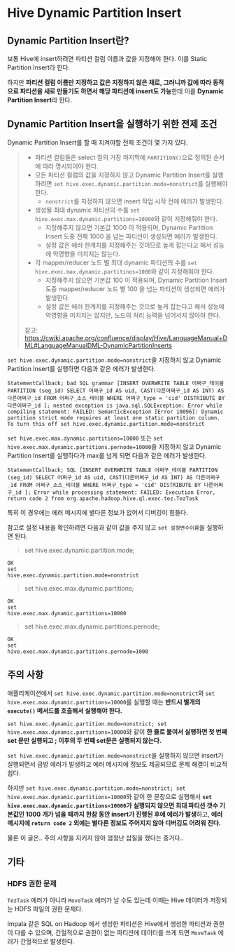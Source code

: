 # Hive Dynamic Partition Insert

## Dynamic Partition Insert란?

보통 Hive에 insert하려면 파티션 컬럼 이름과 값을 지정해야 한다. 이를 Static Partition Insert라 한다.

하지만 **파티션 컬럼 이름만 지정하고 값은 지정하지 않은 채로, 그러니까 값에 따라 동적으로 파티션을 새로 만들기도 하면서 해당 파티션에 insert도 가능**한데 이를 **Dynamic Partition Insert**라 한다.

## Dynamic Partition Insert을 실행하기 위한 전제 조건

Dynamic Partition Insert를 할 때 지켜야할 전제 조건이 몇 가지 있다.

>- 파티션 컬럼들은 select 절의 가장 마지막에 `PARTITION()`으로 정의된 순서에 따라 명시되어야 한다.
>- 모든 파티션 컬럼의 값을 지정하지 않고 Dynamic Partition Insert를 실행하려면 `set hive.exec.dynamic.partition.mode=nonstrict`를 실행해야 한다.
>    - `nonstrict`를 지정하지 않으면 insert 작업 시작 전에 에러가 발생한다.
>- 생성될 최대 dynamic 파티션의 수를 `set hive.exec.max.dynamic.partitions=10000`와 같이 지정해줘야 한다.
>    - 지정해주지 않으면 기본값 1000 이 적용되며, Dynamic Partition Insert 도중 전체 1000 을 넘는 파티션이 생성되면 에러가 발생한다.
>    - 설정 값은 에러 한계치를 지정해주는 것이므로 높게 잡는다고 해서 성능에 악영향을 미치지는 않는다.
>- 각 mapper/reducer 노드 별 최대 dynamic 파티션의 수를 `set hive.exec.max.dynamic.partitinos=1000`와 같이 지정해줘야 한다.
>    - 지정해주지 않으면 기본값 100 이 적용되며, Dynamic Partition Insert 도중 mapper/reducer 노드 별 100 을 넘는 파티션이 생성되면 에러가 발생한다.
>    - 설정 값은 에러 한계치를 지정해주는 것으로 높게 잡는다고 해서 성능에 악영향을 미치지는 않지만, 노드의 처리 능력을 넘어서지 않아야 한다.
>
>참고: https://cwiki.apache.org/confluence/display/Hive/LanguageManual+DML#LanguageManualDML-DynamicPartitionInserts

`set hive.exec.dynamic.partition.mode=nonstrict`을 지정하지 않고 Dynamic Partition Insert를 실행하면 다음과 같은 에러가 발생한다.

```
StatementCallback; bad SQL grammar [INSERT OVERWRITE TABLE 어쩌구_테이블 PARTITION (seg_id) SELECT 어쩌구_id AS uid, CAST(다른어쩌구_id AS INT) AS 다른어쩌구_id FROM 어쩌구_소스_테이블 WHERE 어쩌구_type = 'cid' DISTRIBUTE BY 다른어쩌구_id ]; nested exception is java.sql.SQLException: Error while compiling statement: FAILED: SemanticException [Error 10096]: Dynamic partition strict mode requires at least one static partition column. To turn this off set hive.exec.dynamic.partition.mode=nonstrict
```

`set hive.exec.max.dynamic.partitions=10000` 또는 `set hive.exec.max.dynamic.partitions.pernode=10000`을 지정하지 않고 Dynamic Partition Insert를 실행하다가 max를 넘게 되면 다음과 같은 에러가 발생한다.

```
StatementCallback; SQL [INSERT OVERWRITE TABLE 어쩌구_테이블 PARTITION (seg_id) SELECT 어쩌구_id AS uid, CAST(다른어쩌구_id AS INT) AS 다른어쩌구_id FROM 어쩌구_소스_테이블 WHERE 어쩌구_type = 'cid' DISTRIBUTE BY 다른어쩌구_id ]; Error while processing statement: FAILED: Execution Error, return code 2 from org.apache.hadoop.hive.ql.exec.tez.TezTask
```

특히 이 경우에는 에러 메시지에 별다른 정보가 없어서 디버깅이 힘들다.

참고로 설정 내용을 확인하려면 다음과 같이 값을 주지 않고 `set 설정변수이름`을 실행하면 된다.

>set hive.exec.dynamic.partition.mode;
```
OK
set
hive.exec.dynamic.partition.mode=nonstrict
```

>set hive.exec.max.dynamic.partitions;
```
OK
set
hive.exec.max.dynamic.partitions=10000
```

>set hive.exec.max.dynamic.partitions.pernode;
```
OK
set
hive.exec.max.dynamic.partitions.pernode=1000
```


## 주의 사항

애플리케이션에서 `set hive.exec.dynamic.partition.mode=nonstrict`와 `set hive.exec.max.dynamic.partitions=10000`를 실행할 때는 **반드시 별개의 `execute()` 메서드를 호출해서 실행해야 한다.**

`set hive.exec.dynamic.partition.mode=nonstrict; set hive.exec.max.dynamic.partitions=10000`와 같이 **한 줄로 붙여서 실행하면 첫 번째 set 문만 실행되고 ; 이후의 두 번째 set문은 실행되지 않는다.**

`set hive.exec.dynamic.partition.mode=nonstrict`을 실행하지 않으면 insert가 실행되면서 금방 에러가 발생하고 에러 메시지에 정보도 제공되므로 문제 해결이 비교적 쉽다. 

하지만 `set hive.exec.dynamic.partition.mode=nonstrict; set hive.exec.max.dynamic.partitions=10000`와 같이 한 문장으로 실행해서 **`set hive.exec.max.dynamic.partitions=10000`가 실행되지 않으면 최대 파티션 갯수 기본값인 1000 개가 넘을 때까지 한참 동안 insert가 진행된 후에 에러가 발생**하고, **에러 메시지에 `return code 2` 외에는 별다른 정보도 주어지지 않아 디버깅도 어려워 진다.**

물론 이 글은.. 주의 사항을 지키지 않아 엄청난 삽질을 했다는 증거다..

## 기타

### HDFS 권한 문제

`TezTask` 에러가 아니라 `MoveTask` 에러가 날 수도 있는데 이때는 Hive 데이터가 저장되는 HDFS 파일의 권한 문제다.

Impala 같은 SQL on Hadoop 에서 생성한 파티션은 Hive에서 생성한 파티션과 권한이 다를 수 있으며, 간헐적으로 권한이 없는 파티션에 데이터를 쓰게 되면 `MoveTask` 에러가 간헐적으로 발생한다.
